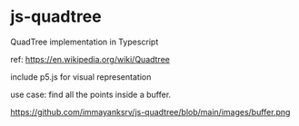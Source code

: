 # js-quadtree

QuadTree implementation in Typescript

ref: https://en.wikipedia.org/wiki/Quadtree

include p5.js for visual representation 

use case: find all the points inside a buffer.

https://github.com/immayanksrv/js-quadtree/blob/main/images/buffer.png

